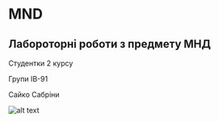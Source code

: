 # MND
## Лабороторні роботи з предмету МНД
Студентки 2 курсу

Групи ІВ-91

Сайко Сабріни

![alt text](https://thumbs.gfycat.com/SlowBelovedEchidna-small.gif|"Hello")
